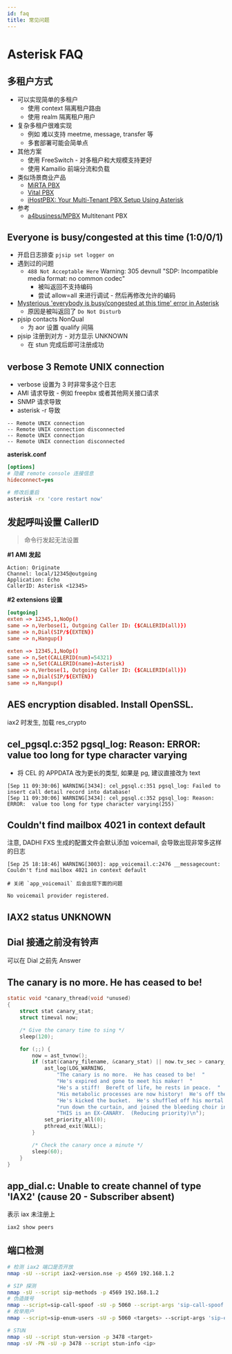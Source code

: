 ```yaml
---
id: faq
title: 常见问题
---
```


# Asterisk FAQ

## 多租户方式

- 可以实现简单的多租户
  - 使用 context 隔离租户路由
  - 使用 realm 隔离租户用户
- 复杂多租户很难实现
  - 例如 难以支持 meetme, message, transfer 等
  - 多套部署可能会简单点
- 其他方案
  - 使用 FreeSwitch - 对多租户和大规模支持更好
  - 使用 Kamailio 前端分流和负载
- 类似场景商业产品
  - [MiRTA PBX](https://www.mirtapbx.com/architecture.html)
  - [Vital PBX](https://www.vitalpbx.org/)
  - [iHostPBX: Your Multi-Tenant PBX Setup Using Asterisk](https://www.indosoft.com/multi-tenant-pbx.htm)
- 参考
  - [a4business/MPBX](https://github.com/a4business/MPBX)
    Multitenant PBX

## Everyone is busy/congested at this time (1:0/0/1)

- 开启日志排查 `pjsip set logger on`
- 遇到过的问题
  - `488 Not Acceptable Here` Warning: 305 devnull "SDP: Incompatible media format: no common codec"
    - 被叫返回不支持编码
    - 尝试 allow=all 来进行调试 - 然后再修改允许的编码
- [Mysterious 'everybody is busy/congested at this time' error in Asterisk](https://feeding.cloud.geek.nz/posts/asterisk-everyone-busy-congested-at-this-time/)
  - 原因是被叫返回了 `Do Not Disturb`
- pjsip contacts NonQual
  - 为 aor 设置 qualify 间隔
- pjsip 注册到对方 - 对方显示 UNKNOWN
  - 在 stun 完成后即可注册成功

## verbose 3 Remote UNIX connection

- verbose 设置为 3 时非常多这个日志
- AMI 请求导致 - 例如 freepbx 或者其他网关接口请求
- SNMP 请求导致
- asterisk -r 导致

```
-- Remote UNIX connection
-- Remote UNIX connection disconnected
-- Remote UNIX connection
-- Remote UNIX connection disconnected
```

**asterisk.conf**

```ini
[options]
# 隐藏 remote console 连接信息
hideconnect=yes
```

```bash
# 修改后重启
asterisk -rx 'core restart now'
```

## 发起呼叫设置 CallerID

> 命令行发起无法设置

**#1 AMI 发起**

```
Action: Originate
Channel: local/12345@outgoing
Application: Echo
CallerID: Asterisk <12345>
```

**#2 extensions 设置**

```conf
[outgoing]
exten => 12345,1,NoOp()
same => n,Verbose(1, Outgoing Caller ID: {$CALLERID(all)})
same => n,Dial(SIP/${EXTEN})
same => n,Hangup()

exten => 12345,1,NoOp()
same => n,Set(CALLERID(num)=54321)
same => n,Set(CALLERID(name)=Asterisk)
same => n,Verbose(1, Outgoing Caller ID: {$CALLERID(all)})
same => n,Dial(SIP/${EXTEN})
same => n,Hangup()
```

## AES encryption disabled. Install OpenSSL.

iax2 时发生, 加载 res_crypto

## cel_pgsql.c:352 pgsql_log: Reason: ERROR: value too long for type character varying

- 将 CEL 的 APPDATA 改为更长的类型, 如果是 pg, 建议直接改为 text

```
[Sep 11 09:30:06] WARNING[3434]: cel_pgsql.c:351 pgsql_log: Failed to insert call detail record into database!
[Sep 11 09:30:06] WARNING[3434]: cel_pgsql.c:352 pgsql_log: Reason: ERROR:  value too long for type character varying(255)
```

## Couldn't find mailbox 4021 in context default

注意, DADHI FXS 生成的配置文件会默认添加 voicemail, 会导致出现非常多这样的日志

```
[Sep 25 18:18:46] WARNING[3003]: app_voicemail.c:2476 __messagecount: Couldn't find mailbox 4021 in context default

# 关闭 `app_voicemail` 后会出现下面的问题

No voicemail provider registered.
```

## IAX2 status UNKNOWN

## Dial 接通之前没有铃声

可以在 Dial 之前先 Answer

## The canary is no more. He has ceased to be!

```c
static void *canary_thread(void *unused)
{
	struct stat canary_stat;
	struct timeval now;

	/* Give the canary time to sing */
	sleep(120);

	for (;;) {
		now = ast_tvnow();
		if (stat(canary_filename, &canary_stat) || now.tv_sec > canary_stat.st_mtime + 60) {
			ast_log(LOG_WARNING,
				"The canary is no more.  He has ceased to be!  "
				"He's expired and gone to meet his maker!  "
				"He's a stiff!  Bereft of life, he rests in peace.  "
				"His metabolic processes are now history!  He's off the twig!  "
				"He's kicked the bucket.  He's shuffled off his mortal coil, "
				"run down the curtain, and joined the bleeding choir invisible!!  "
				"THIS is an EX-CANARY.  (Reducing priority)\n");
			set_priority_all(0);
			pthread_exit(NULL);
		}

		/* Check the canary once a minute */
		sleep(60);
	}
}
```

## app_dial.c: Unable to create channel of type 'IAX2' (cause 20 - Subscriber absent)

表示 iax 未注册上

```bash
iax2 show peers
```

## 端口检测

```bash
# 检测 iax2 端口是否开放
nmap -sU --script iax2-version.nse -p 4569 192.168.1.2

# SIP 探测
nmap -sU --script sip-methods -p 4569 192.168.1.2
# 伪造拨号
nmap --script=sip-call-spoof -sU -p 5060 --script-args 'sip-call-spoof.ua=Nmap, sip-call-spoof.from=Boss' <targets>
# 枚举用户
nmap --script=sip-enum-users -sU -p 5060 <targets> --script-args 'sip-enum-users.padding=4, sip-enum-users.minext=1000,sip-enum-users.maxext=9999'

# STUN
nmap -sU --script stun-version -p 3478 <target>
nmap -sV -PN -sU -p 3478 --script stun-info <ip>
```
